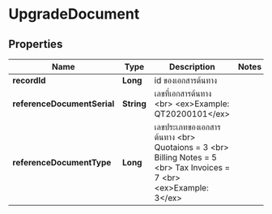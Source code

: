 

# UpgradeDocument

## Properties

Name | Type | Description | Notes
------------ | ------------- | ------------- | -------------
**recordId** | **Long** | id ของเอกสารต้นทาง | 
**referenceDocumentSerial** | **String** | เลขที่เอกสารต้นทาง &lt;br&gt; &lt;ex&gt;Example: QT20200101&lt;/ex&gt; | 
**referenceDocumentType** | **Long** | เลขประเภทของเอกสารต้นทาง &lt;br&gt; Quotaions &#x3D; 3 &lt;br&gt; Billing Notes &#x3D; 5 &lt;br&gt; Tax Invoices &#x3D; 7 &lt;br&gt; &lt;ex&gt;Example: 3&lt;/ex&gt; | 




